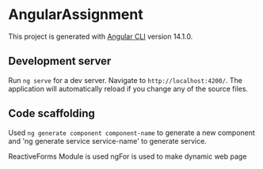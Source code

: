 # AngularAssignment

This project is generated with [Angular CLI](https://github.com/angular/angular-cli) version 14.1.0.

## Development server

Run `ng serve` for a dev server. Navigate to `http://localhost:4200/`. The application will automatically reload if you change any of the source files.

## Code scaffolding

Used `ng generate component component-name` to generate a new component and 'ng generate service service-name' to generate service.

ReactiveForms Module is used
ngFor is used to make dynamic web page

